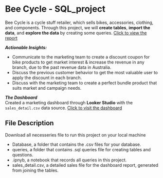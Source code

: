 # Bee Cycle - SQL_project

Bee Cycle is a cycle stuff retailer, which sells bikes, accessories, clothing, and components. Through this project, we will **create tables**, **import the data**, and **explore the data** by creating some queries. [Click to view the report](https://docs.google.com/presentation/d/19VgAtE6Q2gZBUltmXUCOyVC1m_1n95ujL_2qN7UnIOk/edit?usp=sharing)

***Actionable Insights:***
- Communicate to the marketing team to create a discount coupon for bike products to get market interest & increase the revenue in any branch, due to the past revenue data in Australia.
- Discuss the previous customer behavior to get the most valuable user to apply the discount in each branch.
- Discuss with the marketing team to create a perfect bundle product that suits market and campaign needs.

***The Dashboard***<br>
Created a marketing dashboard through **Looker Studio** with the `sales_detail.csv` data source. [Click to visit the dashboard](https://datastudio.google.com/reporting/061dd908-cdc0-4af3-a52b-c8389759e429)

## File Description
Download all necesseries file to run this project on your local machine
- Database, a folder that contains the .csv files for your database.
- queries, a folder that contains .sql queries file for creating tables and questions.
- .ipnyb, a notebook that records all queries in this project.
- sales_detail.csv, a detailed sales file for the dashboard report, generated from joining the tables.
